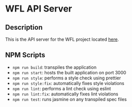 # WFL API Server

## Description

This is the API server for the WFL project located [here](https://github.com/garywige/wigedev-fitness-log). 

## NPM Scripts

- `npm run build`: transpiles the application
- `npm run start`: hosts the built application on port 3000
- `npm run style`: performs a style check using prettier
- `npm run style:fix`: automatically fixes style violations
- `npm run lint`: performs a lint check using eslint
- `npm run lint:fix`: automatically fixes lint violations
- `npm run test`: runs jasmine on any transpiled spec files